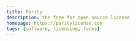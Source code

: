 ```yaml
---
title: Parity
description: the free for open source license
homepage: https://paritylicense.com
tags: [software, licensing, forms]
---
```

